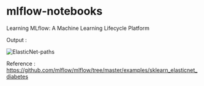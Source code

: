 # mlflow-notebooks
Learning  MLflow: A Machine Learning Lifecycle Platform

Output : 

![ElasticNet-paths](https://user-images.githubusercontent.com/284564/135728173-9fe5f6f0-acd0-4de8-914b-d410e6c48cd4.png)


Reference : 
https://github.com/mlflow/mlflow/tree/master/examples/sklearn_elasticnet_diabetes
